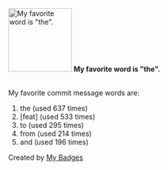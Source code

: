 <img src="https://my-badges.github.io/my-badges/favorite-word.png" alt="My favorite word is &quot;the&quot;." title="My favorite word is &quot;the&quot;." width="128">
<strong>My favorite word is &quot;the&quot;.</strong>
<br><br>

My favorite commit message words are:

1. the (used 637 times)
2. [feat] (used 533 times)
3. to (used 295 times)
4. from (used 214 times)
5. and (used 196 times)


Created by <a href="https://github.com/my-badges/my-badges">My Badges</a>